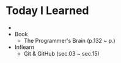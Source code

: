 # Today I Learned

- 
- Book
  - The Programmer's Brain (p.132 ~ p.)
- Inflearn
  - Git & GitHub (sec.03 ~ sec.15)
